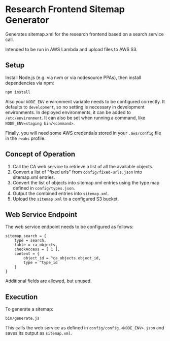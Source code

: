 # Research Frontend Sitemap Generator

Generates sitemap.xml for the research frontend based on a search service call.

Intended to be run in AWS Lambda and upload files to AWS S3.

## Setup

Install Node.js (e.g. via nvm or via nodesource PPAs), then install dependencies via npm:

```
npm install
```

Also your `NODE_ENV` environment variable needs to be configured correctly.  It defaults to `development`, so no
setting is necessary in development environments.  In deployed environments, it can be added to `/etc/environment`.
It can also be set when running a command, like `NODE_ENV=staging bin/<command>`.

Finally, you will need some AWS credentials stored in your `.aws/config` file in the `rwahs` profile.

## Concept of Operation

1. Call the CA web service to retrieve a list of all the available objects.
2. Convert a list of "fixed urls" from `config/fixed-urls.json` into sitemap.xml entries.
3. Convert the list of objects into sitemap.xml entries using the type map defined in `config/types.json`.
4. Output the combined entries into `sitemap.xml`.
5. Upload the `sitemap.xml` to a configured S3 bucket.

## Web Service Endpoint

The web service endpoint needs to be configured as follows:

```
sitemap_search = {
    type = search,
    table = ca_objects,
    checkAccess = [ 1 ],
    content = {
        object_id = ^ca_objects.object_id,
        type = ^type_id
    }
}
```

Additional fields are allowed, but unused.

## Execution

To generate a sitemap:

```
bin/generate.js
```

This calls the web service as defined in `config/config.<NODE_ENV>.json` and saves its output as `sitemap.xml`.
